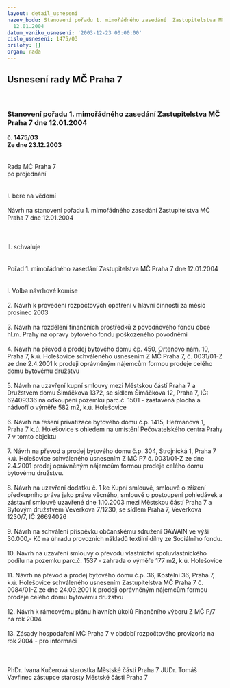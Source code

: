```yaml
---
layout: detail_usneseni
nazev_bodu: Stanovení pořadu 1. mimořádného zasedání  Zastupitelstva MČ Praha 7 dne
  12.01.2004
datum_vzniku_usneseni: '2003-12-23 00:00:00'
cislo_usneseni: 1475/03
prilohy: []
organ: rada
---
```

<div id="ucUsn_pList" class="usn">
	<span><h2>Usnesení rady MČ Praha 7 </h2>
<br></span><div class="standBody">
<span><h3>Stanovení pořadu 1. mimořádného zasedání  Zastupitelstva MČ Praha 7 dne 12.01.2004</h3></span><div class="center">
		<strong>č. 1475/03</strong><br>
	</div>
<div class="center">
		<strong>Ze dne 23.12.2003</strong><br><br>
	</div>
<br>Rada MČ Praha 7<br>po projednání<br><br><br>I.	bere na vědomí<br><br> Návrh na stanovení pořadu 1. mimořádného zasedání  Zastupitelstva MČ Praha 7 dne 12.01.2004<br><br><br><br>II. schvaluje <br><br><br>Pořad  1. mimořádného zasedání  Zastupitelstva MČ Praha 7 dne 12.01.2004<br><br><br>l. Volba návrhové komise<br><br>2. Návrh k provedení rozpočtových opatření  v hlavní  činnosti za měsíc prosinec 2003<br><br>3. Návrh na rozdělení finančních prostředků z povodňového fondu obce hl.m. Prahy na opravy bytového fondu poškozeného povodněmi<br><br>4. Návrh na převod a prodej bytového domu čp. 450, Ortenovo nám. 10, Praha 7,  k.ú. Holešovice schváleného usnesením Z MČ Praha 7, č. 0031/01-Z ze dne 2.4.2001 k prodeji oprávněným nájemcům formou prodeje celého domu bytovému družstvu<br><br>5. Návrh na uzavření kupní smlouvy mezi Městskou částí Praha 7 a  Družstvem domu Šimáčkova 1372, se sídlem Šimáčkova 12, Praha 7, IČ: 62409336 na odkoupení pozemku parc.č. 1501 - zastavěná plocha a nádvoří o výměře 582 m2, k.ú. Holešovice <br><br>6. Návrh na řešení privatizace  bytového domu č.p. 1415, Heřmanova 1, Praha 7 k.ú. Holešovice s ohledem na umístění Pečovatelského centra Prahy 7 v tomto objektu<br><br>7. Návrh na převod a prodej bytového domu č.p. 304, Strojnická 1, Praha 7 k.ú. Holešovice schváleného usnesením Z MČ P7 č. 0031/01-Z ze dne 2.4.2001 prodej oprávněným nájemcům formou prodeje celého domu bytovému družstvu.<br><br>8. Návrh na uzavření dodatku č. 1 ke Kupní smlouvě, smlouvě o zřízení předkupního práva jako práva věcného, smlouvě o postoupení pohledávek  a zástavní smlouvě uzavřené dne 1.10.2003 mezi Městskou částí Praha 7 a Bytovým družstvem Veverkova 7/1230, se sídlem Praha 7, Veverkova 1230/7, IČ:26694026 <br><br>9. Návrh na schválení příspěvku občanskému sdružení GAWAIN ve výši 30.000,- Kč na úhradu provozních nákladů textilní dílny ze Sociálního fondu.<br><br>10. Návrh na uzavření smlouvy o převodu vlastnictví spoluvlastnického podílu na pozemku parc.č. 1537 - zahrada o výměře 177 m2, k.ú. Holešovice<br><br>11. Návrh na převod a prodej bytového domu č.p. 36, Kostelní 36, Praha 7, k.ú. Holešovice schváleného usnesením Zastupitelstva MČ Praha 7 č. 0084/01-Z ze dne 24.09.2001 k prodeji oprávněným nájemcům formou prodeje celého domu bytovému družstvu <br><br>12. Návrh k rámcovému plánu hlavních úkolů Finančního výboru Z MČ  P/7 na rok 2004 <br><br>13. Zásady hospodaření MČ Praha  7 v období rozpočtového provizoria na rok 2004 - pro informaci<br><br><br> 	<br>PhDr. Ivana Kučerová starostka Městské části Praha 7	 JUDr. Tomáš Vavřinec zástupce starosty Městské části Praha 7<br>	<br><br>
</div>
</div>